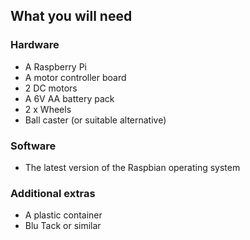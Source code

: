 ## What you will need

### Hardware
- A Raspberry Pi
- A motor controller board
- 2 DC motors
- A 6V AA battery pack
- 2 x Wheels
- Ball caster (or suitable alternative)

### Software
- The latest version of the Raspbian operating system

### Additional extras
- A plastic container
- Blu Tack or similar
